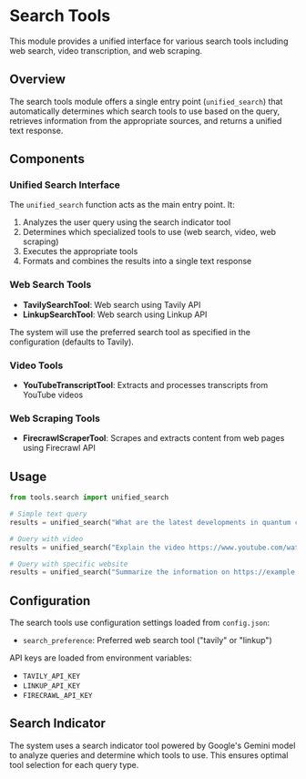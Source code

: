 # Search Tools

This module provides a unified interface for various search tools including web search, video transcription, and web scraping.

## Overview

The search tools module offers a single entry point (`unified_search`) that automatically determines which search tools to use based on the query, retrieves information from the appropriate sources, and returns a unified text response.

## Components

### Unified Search Interface

The `unified_search` function acts as the main entry point. It:

1. Analyzes the user query using the search indicator tool
2. Determines which specialized tools to use (web search, video, web scraping)
3. Executes the appropriate tools
4. Formats and combines the results into a single text response

### Web Search Tools

- **TavilySearchTool**: Web search using Tavily API
- **LinkupSearchTool**: Web search using Linkup API

The system will use the preferred search tool as specified in the configuration (defaults to Tavily).

### Video Tools

- **YouTubeTranscriptTool**: Extracts and processes transcripts from YouTube videos

### Web Scraping Tools

- **FirecrawlScraperTool**: Scrapes and extracts content from web pages using Firecrawl API

## Usage

```python
from tools.search import unified_search

# Simple text query
results = unified_search("What are the latest developments in quantum computing?")

# Query with video
results = unified_search("Explain the video https://www.youtube.com/watch?v=dQw4w9WgXcQ")

# Query with specific website
results = unified_search("Summarize the information on https://example.com/article")
```

## Configuration

The search tools use configuration settings loaded from `config.json`:

- `search_preference`: Preferred web search tool ("tavily" or "linkup")

API keys are loaded from environment variables:

- `TAVILY_API_KEY`
- `LINKUP_API_KEY`
- `FIRECRAWL_API_KEY`

## Search Indicator

The system uses a search indicator tool powered by Google's Gemini model to analyze queries and determine which tools to use. This ensures optimal tool selection for each query type. 